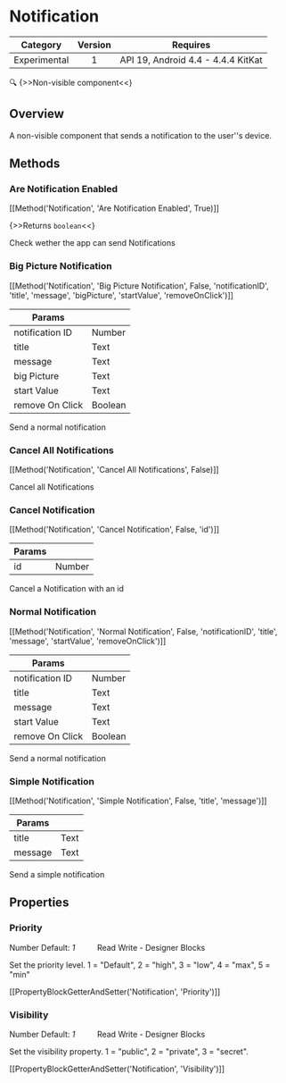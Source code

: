 # Notification

| Category | Version | Requires |
|:--------:|:-------:|:--------:|
|Experimental|1|API 19, Android 4.4 - 4.4.4 KitKat|

:mag: {>>Non-visible component<<}

## Overview

A non-visible component that sends a notification to the user''s device.

## Methods

### Are Notification Enabled

[[Method('Notification', 'Are Notification Enabled', True)]]

{>>Returns `boolean`<<}

Check wether the app can send Notifications

### Big Picture Notification

[[Method('Notification', 'Big Picture Notification', False, 'notificationID', 'title', 'message', 'bigPicture', 'startValue', 'removeOnClick')]]

| Params | []() |
|--------|------|
|notification ID|Number|
|title|Text|
|message|Text|
|big Picture|Text|
|start Value|Text|
|remove On Click|Boolean|


Send a normal notification

### Cancel All Notifications

[[Method('Notification', 'Cancel All Notifications', False)]]

Cancel all Notifications

### Cancel Notification

[[Method('Notification', 'Cancel Notification', False, 'id')]]

| Params | []() |
|--------|------|
|id|Number|


Cancel a Notification with an id

### Normal Notification

[[Method('Notification', 'Normal Notification', False, 'notificationID', 'title', 'message', 'startValue', 'removeOnClick')]]

| Params | []() |
|--------|------|
|notification ID|Number|
|title|Text|
|message|Text|
|start Value|Text|
|remove On Click|Boolean|


Send a normal notification

### Simple Notification

[[Method('Notification', 'Simple Notification', False, 'title', 'message')]]

| Params | []() |
|--------|------|
|title|Text|
|message|Text|


Send a simple notification

## Properties

### Priority

<span class="chip chip-number">Number</span> <span class="chip chip-number">Default: <i>1</i></span>&nbsp;&nbsp;&nbsp;&nbsp;&nbsp;&nbsp;&nbsp;&nbsp;&nbsp;&nbsp;<span class="chip chip-rw">Read</span> <span class="chip chip-rw">Write</span> - <span class="chip chip-bd">Designer</span> <span class="chip chip-bd">Blocks</span> 

Set the priority level. 1 = "Default", 2 = "high", 3 = "low", 4 = "max", 5 = "min"

[[PropertyBlockGetterAndSetter('Notification', 'Priority')]]

### Visibility

<span class="chip chip-number">Number</span> <span class="chip chip-number">Default: <i>1</i></span>&nbsp;&nbsp;&nbsp;&nbsp;&nbsp;&nbsp;&nbsp;&nbsp;&nbsp;&nbsp;<span class="chip chip-rw">Read</span> <span class="chip chip-rw">Write</span> - <span class="chip chip-bd">Designer</span> <span class="chip chip-bd">Blocks</span> 

Set the visibility property. 1 = "public", 2 = "private", 3 = "secret".

[[PropertyBlockGetterAndSetter('Notification', 'Visibility')]]